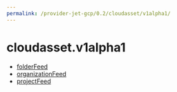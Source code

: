 ```yaml
---
permalink: /provider-jet-gcp/0.2/cloudasset/v1alpha1/
---
```


# cloudasset.v1alpha1



* [folderFeed](folderFeed.md)
* [organizationFeed](organizationFeed.md)
* [projectFeed](projectFeed.md)